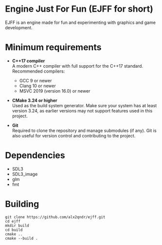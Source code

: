 # Engine Just For Fun (EJFF for short)
EJFF is an engine made for fun and experimenting with graphics and game development.

# Minimum requirements
- **C++17 compiler**  
  A modern C++ compiler with full support for the C++17 standard.  
  Recommended compilers:
  - GCC 9 or newer
  - Clang 10 or newer
  - MSVC 2019 (version 16.0) or newer
  
- **CMake 3.24 or higher**  
  Used as the build system generator. Make sure your system has at least version 3.24, as earlier versions may not support features used in this project.

- **Git**  
  Required to clone the repository and manage submodules (if any). Git is also useful for version control and contributing to the project.

# Dependencies
- SDL3
- SDL3_image
- glm
- fmt

# Building
```bath
git clone https://github.com/alx2qndr/ejff.git
cd ejff
mkdir build
cd build
cmake ..
cmake --build .
```
